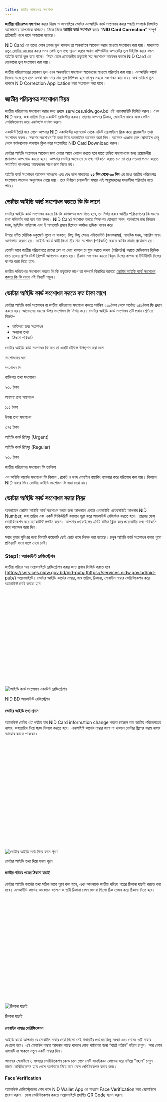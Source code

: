 ```yaml
---
title: জাতীয় পরিচয়পত্র সংশোধন
---
```

**জাতীয় পরিচয়পত্র সংশোধন** করার নিয়ম ও অনলাইনে ভোটার এনআইডি কার্ড সংশোধন করার পদ্ধতি সম্পর্কে বিস্তারিত আলোচনায় আপনাকে স্বাগতম। নিজে নিজে **আইডি কার্ড সংশোধন** করার “**NID Card Correction**” সম্পূর্ণ প্রক্রিয়াটি ধাপে ধাপে সাজানো হয়েছে।

NID Card এর তথ্যে কোন প্রকার ভুল থাকলে তা অনলাইনে আবেদন করার মাধ্যমে সংশোধন করা যায়। সাধারণত [নতুন ভোটার আবেদন](https://nidbd.org/new-nid-application/) করার সময় কেউ ভুল তথ্য প্রদান করলে অথবা কম্পিউটার অপারেটর ভুল টাইপিং করার ফলে আইডি কার্ডে ভুল হয়ে থাকে। নিয়ম মেনে প্রয়োজনীয় ডকুমেন্ট সহ সংশোধন আবেদন করলে NID Card এর যেকোনো ভুল সংশোধন করা যায়।

জাতীয় পরিচয়পত্রের যেকোন ভুল এখন অনলাইনে সংশোধন আবেদনের মাধ্যমে পরিবর্তন করা যায়। এনআইডি কার্ডে নিজের নামে ভুল হলে অথবা বাবা-মার নাম ভুল লিপিবদ্ধ হলে তা খুব সহজে সংশোধন করা যায়। জন্ম তারিখে ভুল থাকলে NID Correction Application করে সংশোধন করা যাবে।

জাতীয় পরিচয়পত্র সংশোধন নিয়ম
-----------------------------

জাতীয় পরিচয়পত্র সংশোধন করার জন্য প্রথমে services.nidw.gov.bd এই ওয়েবসাইটি ভিজিট করুন। এখন NID নাম্বার, জন্ম তারিখ দিয়ে একাউন্ট রেজিস্টার করুন। তারপর আপনার ঠিকান, মোবাইল নাম্বার এবং ফেইস ভেরিফিকেশন করে একাউন্টে লগইন করুন।

একাউন্ট তৈরি হয়ে গেলে আপনার NID একাউন্টের ড্যাশবোর্ড থেকে এডিট প্রোফাইলে ক্লিক করে প্রয়োজনীয় তথ্য সংশোধন করুন। সবশেষ সংশোধন ফি জমা দিয়ে অনলাইনে আবেদন জমা দিন। আবেদন এপ্রোভ হলে প্রোফাইল মেনু থেকে ডাউনলোড অপশনে ক্লিক করে সংশোধিত NID Card Download করুন।

ভোটার আইডি সংশোধন আবেদন জমা দেয়ার আগে খেয়াল রাখতে হবে যাতে চাহিত সংশোধনের জন্য প্রয়োজনীয় প্রমানপত্র আপলোড করতে হবে। আপনার ভোটার আবেদনে যে তথ্য পরিবর্তন করতে চান তা তার সত্যতা প্রমান করতে সত্যায়িত কাগজপত্র আবেদনের সাথে জমা দিতে হয়।

আইডি কার্ড সংশোধন আবেদন সামঞ্জস্য এবং বৈধ হলে সাধারনত **২৫ দিন থেকে ৩০ দিন** এর মধ্যে জাতীয় পরিচয়পত্র সংশোধন আবেদন অনুমোদন পেয়ে যায়। তবে নির্বাচন চলাকালীন সময়ে এই অনুমোদনের সময়সীমা পরিবর্তন হতে পারে।

ভোটার আইডি কার্ড সংশোধন করতে কি কি লাগে
---------------------------------------

ভোটার আইডি কার্ড সংশোধন করতে কি কি কাগজপত্র জমা দিতে হবে, তা নির্ভর করবে জাতীয় পরিচয়পত্রের কি ধরনের তথ্য পরিবর্তন করা হবে তার উপর। NID Card সংশোধন করতে শিক্ষাগত যোগ্যতা সনদ, অনলাইন জন্ম নিবন্ধন সনদ, ড্রাইভিং লাইসেন্স এবং ই পাসপোর্ট প্রমান হিসেবে কার্যকর ভুমিকা পালন করে

উপরে বর্ণিত মৌলিক ডকুমেন্ট গুলো না থাকলে, কিছু কিছু ক্ষেত্রে এফিডেভিট (হলফনামা), নাগরিক সনদ, ওয়ারিশ সনদ আপলোড করতে হয়। আইডি কার্ডে স্বামী কিংবা স্ত্রীর নাম সংশোধন (পরিবর্তন) করতে কাবিন নামার প্রয়োজন হয়।

তেমনি ভাবে জাতীয় পরিচয়পত্রে রক্তের গ্রুপ না দেয়া থাকলে তা যুক্ত করতে অথবা (পরিবর্তন) করতে মেডিক্যাল ক্লিনিক হতে রক্তের গ্রুপিং টেস্ট রিপোর্ট আপলোড করতে হয়। ঠিকানা সংশোধন করতে বিদ্যুৎ বিলের কাগজ বা ইউটিলিটি বিলের কাগজ জমা দিতে হবে।

জাতীয় পরিচয়পত্র সংশোধন করতে কি কি ডকুমেন্ট লাগে তা সম্পর্কে বিস্তারিত জানতে [ভোটার আইডি কার্ড সংশোধন করতে কি কি লাগে](https://nidbd.org/documents-for-new-nid-application/) এই লিখাটি পড়ুন।

ভোটার আইডি কার্ড সংশোধন করতে কত টাকা লাগে
-----------------------------------------

ভোটার আইডি কার্ড সংশোধন বা জাতীয় পরিচয়পত্র সংশোধন করতে সর্বনিন্ম ২৩০টাকা থেকে সর্বোচ্চ ৩৪৫টাকা ফি প্রদান করতে হয়। আবেদনের ধরনের উপর সংশোধন ফি নির্ভর করে। ভোটার আইডি কার্ড সংশোধন ৩টি প্রধান শ্রেণিতে বিভক্ত-

*   ব্যক্তিগত তথ্য সংশোধন
*   অন্যান্য তথ্য
*   ঠিকানা পরিবর্তন

ভোটার আইডি কার্ড সংশোধন ফি কত তা একটি টেবিলে উপস্থাপন করা হলো

সংশোধনের ধরণ

সংশোধন ফি

ব্যক্তিগত তথ্য সংশোধন

২৩০ টাকা

অন্যান্য তথ্য সংশোধন

১১৫ টাকা

উভয় তথ্য সংশোধন

৩৭৫ টাকা

আইডি কার্ড রিইস্যু (Urgent)

আইডি কার্ড রিইস্যু (Regular)

২৩০ টাকা

জাতীয় পরিচয়পত্র সংশোধন ফি তালিকা

এন আইডি কার্ডের সংশোধন ফি বিকাশ , রকেট ও নগদ মোবাইল ব্যাংকিং ব্যাবহার করে পরিশোধ করা যায়। বিকাশে NID নাম্বার দিয়ে ভোটার আইডি সংশোধন ফি জমা দেয়া যায়।

ভোটার আইডি কার্ড সংশোধন করার নিয়ম
----------------------------------

অনলাইনে ভোটার আইডি কার্ড সংশোধন করার জন্য আপনাকে প্রথমে এনআইডি ওয়েবসাইটে আপনার NID Number, জন্ম তারিখ এবং একটি সিকিউরিটি ক্যাপচা পূরণ করে অ্যাকাউন্ট রেজিস্টার করতে হবে। তারপর ফেস ভেরিফিকেশন করে অ্যাকাউন্ট লগইন করুন। আপনার প্রোফাইলের এডিট বাটনে ক্লিক করে প্রয়োজনীয় তথ্য পরিবর্তন করে আবেদন জমা দিন।

সবার বুঝার সুবিধার জন্য বিষয়টি কয়েকটি ছোট ছোট ধাপে বিভক্ত করা হয়েছে। চলুন আইডি কার্ড সংশোধন করার পুরো প্রক্রিয়াটি ধাপে ধাপে দেখে নেই।

### Step1: অ্যাকাউন্ট রেজিস্ট্রেশন

জাতীয় পরিচয় পত্র ওয়েবসাইটে রেজিস্ট্রেশন করার জন্য প্রথমে ভিজিট করতে হবে [https://services.nidw.gov.bd/nid-pub/](https://services.nidw.gov.bd/nid-pub/) ওয়েবসাইটে। ভোটার আইডি কার্ডের নাম্বার, জন্ম তারিখ, ঠিকানা, মোবাইল নাম্বার ভেরিফিকেশন করে অ্যাকাউন্ট তৈরি করতে হবে।

![আইডি কার্ড সংশোধন একাউন্ট রেজিস্ট্রেশন](data:image/svg+xml,%3Csvg%20xmlns='http://www.w3.org/2000/svg'%20viewBox='0%200%20787%20458'%3E%3C/svg%3E)

![আইডি কার্ড সংশোধন একাউন্ট রেজিস্ট্রেশন](https://nidbd.org/wp-content/uploads/2024/12/nid-account-registration.webp)

NID BD অ্যাকাউন্ট রেজিস্ট্রেশন

#### ভোটার আইডি তথ্য প্রদান

অ্যাকাউন্ট তৈরির এই পর্যায়ে যার NID Card information change করতে চাচ্ছেন তার জাতীয় পরিচয়পত্রের নাম্বার, জন্মতারিখ দিয়ে ফরম ফিলাপ করতে হবে। এনআইডি কার্ডের নাম্বার জানা না থাকলে ভোটার স্লিপের ফরম নাম্বার ব্যাবহার করতে পারবেন।

![ভোটার আইডি তথ্য দিয়ে ফরম পূরণ](data:image/svg+xml,%3Csvg%20xmlns='http://www.w3.org/2000/svg'%20viewBox='0%200%20787%20520'%3E%3C/svg%3E)

![ভোটার আইডি তথ্য দিয়ে ফরম পূরণ](https://nidbd.org/wp-content/uploads/2024/12/form-fill-up.webp)

ভোটার আইডি তথ্য দিয়ে ফরম পূরণ

#### জাতীয় পরিচয় পত্রের ঠিকানা যাচাই

ভোটার আইডি কার্ডের তথ্য সঠিক ভাবে পূরণ করা হলে, এখন আপনাকে জাতীয় পরিচয় পত্রের ঠিকানা যাচাই করতে বলা হবে। এনআইডি কার্ডের আবেদনে বর্তমান ও স্থায়ী ঠিকানা যেমন দেওয়া ছিলো ঠিক তেমন করে ঠিকানা দিতে হবে।

![ঠিকানা যাচাই](data:image/svg+xml,%3Csvg%20xmlns='http://www.w3.org/2000/svg'%20viewBox='0%200%20787%20513'%3E%3C/svg%3E)

![ঠিকানা যাচাই](https://nidbd.org/wp-content/uploads/2024/12/nid-address-verification.webp)

ঠিকানা যাচাই

#### মোবাইল নাম্বার ভেরিফিকেশন

আইডি কার্ডে আপনার যে মোবাইল নাম্বার দেয়া ছিলো সেই নাম্বারটির প্রথমের কিছু সংখ্যা এবং শেষের ৩টি নাম্বার দেখানো হবে। এই মোবাইল নাম্বার আপনার কাছে থাকলে কোড পাঠানোর জন্য “বার্তা পাঠান” বাটনে চাপুন। আর ফোন নাম্বারটি না থাকলে নতুন একটি নাম্বার দিন।

আপনার মোবাইলে ৬ সংখ্যার ভেরিফিকেশন কোড চলে গেলে সেটি যাচাইকরন কোডের ঘরে বসিয়ে “বহাল” চাপুন। নাম্বার ভেরিফিকেশন হয়ে গেলে আপনাকে নিয়ে যাবে ফেস ভেরিফিকেশন করার জন্য।

#### Face Verification

অ্যাকাউন্ট রেজিস্ট্রেশনের শেষ ধাপে NID Wallet App এর মাধ্যমে Face Verification করে প্রোফাইলে প্রবেশ করুন। ফেস ভেরিফিকেশন করতে ওয়েবসাইটে প্রদর্শিত QR Code স্ক্যান করুন।

![NID Wallet QR Code Scan](data:image/svg+xml,%3Csvg%20xmlns='http://www.w3.org/2000/svg'%20viewBox='0%200%20324%20720'%3E%3C/svg%3E)

![NID Wallet QR Code Scan](https://nidbd.org/wp-content/uploads/2024/12/nid-wallet-qr-scan.webp)

NID wallet অ্যাপে ফেস স্ক্যান শুরু হলে যার ভোটার আইডি সংশোধন করা হবে তার মুখমণ্ডল ডানে বামে নাড়িয়ে একাউন্ট রেজিস্ট্রেশনের কাজ শেষ করতে হবে। এর মাধ্যমে [জাতীয় পরিচয়পত্র যাচাই](https://nidbd.org/online-nid-card-verification/) করা হয় যেন nid card এর আসল গ্রাহকই কেবল একাউন্ট এক্সেস করতে পারে।

Face Verification ধাপ শেষ হলে আপনার অ্যাকাউন্ট পাসওয়ার্ড সেট করতে বলা হবে। চাইলে পাসওয়ার্ড দিতে পারেন, আর না চাইলে এড়িয়ে যান। এখানে পাসওয়ার্ড দেয়ার সুবিধে হলো পরবর্তীতে আপনার অ্যাকাউনন্টে লগ-ইন করার সময় আবার ভেরিফিকেশন গুলো করার প্রয়োজন হয় না। আইডি কার্ডের নাম্বার এবং পাসওয়ার্ড দিয়েই লগইন করা যায়।

### Step2: ভোটার আইডি তথ্য সংশোধন

অ্যাকাউন্ট রেজিস্ট্রেশনের ধাপটি সফলভাবে করতে পারলে এখন [nid website](https://nidbd.org/) এ লগইন অবস্থায় আছেন। হোম থেকে প্রোফাইল টেব এ চলে যান। জাতীয় পরিচয়পত্র সংশোধন ৩টি প্রধান ক্যাটাগরিতে বিভক্ত।

*   ব্যক্তিগত তথ্য সংশোধন
*   ঠিকানা পরিবর্তন/সংশোধন
*   অন্যান্য তথ্য সংশোধন

![NID Card Dashboard](data:image/svg+xml,%3Csvg%20xmlns='http://www.w3.org/2000/svg'%20viewBox='0%200%20787%20501'%3E%3C/svg%3E)

![NID Card Dashboard](https://nidbd.org/wp-content/uploads/2024/12/nid-card-profile-dashboard.webp)

#### ব্যক্তিগত তথ্য সংশোধন

ব্যক্তিগত তথ্য সংশোধনের তালিকায় নিজের নাম (বাংলা এবং ইংরেজি), জন্ম তারিখ, পিতার মাতার নামের ভুল সংশোধন করাতে পারবেন। ব্যক্তিগত তথ্য সংশোধনের অধিনে যে সকল তথ্য পরিবর্তন করা যায় তা হল

*   ব্যক্তির নিজের নাম (বাংলা)
*   ব্যক্তির নিজের নাম (English)
*   জন্ম তারিখ পরিবর্তন
*   জন্ম নিবন্ধন নাম্বার
*   লিঙ্গ
*   জন্মস্থান
*   পিতার নাম সংশোধন (বাংলা)
*   পিতার ভোটার আইডি কার্ডের নাম্বার
*   মায়ের নাম সংশোধন (বাংলা)
*   মায়ের ভোটার আইডি কার্ডের নাম্বার

এই তালিকায় থাকা এক বা একাধিক তথ্য পরিবর্তন বা সংশোধন করার জন্য ব্যক্তিগত তথ্য টেব থেকে “এডিট” বাটনে চাপতে হবে। আপনি যে তথ্য সংশোধন করতে চান তা বাছাই করুন।

আপনি যে তথ্যটি সংশোধন করতে চান, তার বাম পাশের টিক অপশনে ক্লিক করুন। এভাবে আপনার ভুল তথ্যগুলো প্রমাণপত্রের সাথে মিল রেখে সঠিকভাবে টাইপ করুন। তারপর, পরবর্তী বাটনে ক্লিক করুন। এখানে আপনার সংশোধন করা তথ্যের পূর্বরুপ ও সংশোধিত রুপ দেখতে পাবেন। সব ঠিক থাকলে আবারও পরবর্তী বাটনে ক্লিক করুন।

#### সংশোধনি তথ্য পুনঃযাচাই

এই ধাপে আপনি যে সব তথ্য পরিবর্তন করতে চলেছেন তার একটি সারাংশ দেখতে পাবেন। আপনার জাতীয় পরিচয় পত্রে আগে কি ছিলো এবং বর্তমানে চাহিত সংশোধন তথ্যের একটি তালিকায় দেখাবে। এখন এটি ক্রস ম্যাচ করে চেক করুন। সবকিছু ঠিক থাকলে পরবর্তী বাটনে চাপুন।

ভোটার আইডি কার্ড সংশোধন করতে কি কি ডকুমেন্টস প্রয়োজন হয় এবং কোন ধরনের পরিবর্তনের জন্য কি কি ডকুমেন্ট আপলোড করতে হয় বিস্তারিত জানতে পারেন।

### Step3: ফি প্রদান

জাতীয় পরিচয়পত্র সংশোধনের জন্য নির্ধারিত সরকারি ফি জমা দিতে হয়। সংশোধন ফি সংশোধনের ধরণ অনুসারে ভিন্ন ভিন্ন হয়। প্রথম দিকেই ভোটার আইডি কার্ড সংশোধন ফিসের একটি তালিকা প্রকাশ করেছি। তালিকা থেকে দেখে নিন আপনার পরিবর্তনের জন্য কত টাকা ফি দিতে হবে।

বর্তমানে সংশোধন ফি বিকাশ, রকেট ও নগদ একাউন্ট ব্যাবহার করে পরিশোধ করা যায়। আপনার কাছে যে মোবাইল ব্যাংকিং একাউন্ট রয়েছে সেটি দিয়েই জাতীয় পরিচয়পত্র সংশোধন ফি জমা দিতে পারবেন।

#### জাতীয় পরিচয়পত্র সংশোধন ফি জমা দেয়ার নিয়ম

জাতীয় পরিচয় পত্র সংশোধন ফি জমা দেয়ার জন্য যে কোন মোবাইল ব্যাংকিং একাউন্ট থেকে সংশোধন ফি জমা দেয়া যায়। বিকাশ, রকেট এবং নগদ ব্যাবহার করে টাকা জমা দেয়া যায়। বাংলাদেশে বিকাশ একাউন্ট বেশি জনপ্রিয় হওয়ায়, বিকাশে ভোটার আইডি সংশোধন ফি জমা দেয়ার নিয়ন দেখানো হলো।

#### বিকাশে জাতীয় পরিচয়পত্র সংশোধন ফি পরিশোধ

বিকাশের মাধ্যমে NID Correction Fee দেয়ার জন্য প্রথমে বিকাশ অ্যাপে প্রবেশ করুন। বিকাশের ড্যাশবোর্ড থেকে পে বিল অপশন বাছাই করুন। তারপর সরকারি ফি থেকে NID Service সিলেক্ট করুন। আবেদনের ধরন এবং আইডি কার্ডের নাম্বার দিয়ে পেমেন্ট করুন।

![Bkash এ সংশোধন ফি প্রদান](data:image/svg+xml,%3Csvg%20xmlns='http://www.w3.org/2000/svg'%20viewBox='0%200%20405%20720'%3E%3C/svg%3E)

![Bkash এ সংশোধন ফি প্রদান](https://nidbd.org/wp-content/uploads/2024/12/pay-nid-currection-fee-bkash.webp)

সংশোধনের ধরন বাছাই করলে বিকাশ অ্যাপ আপনাকে কত টাকা পেমেন্ট করতে হবে তা দেখাবে। আপনার বিকাশে পর্যাপ্ত টাকা থাকলে বিকাশের পিন দিয়ে পেমেন্ট করুন বাটনে চাপলে পেমেন্ট হয়ে যাবে। এখানে পেমেন্ট দেয়া হয়ে গেলে NID ওয়েবসাইটে আপনার একাউন্টে টাকা জমা হয়ে যাবে।

### Step4: প্রয়োজনীয় ডকুমেন্ট আপলোড

আপনি আইডি কার্ডের যে তথ্য পরিবর্তনের জন্য আবেদন জমা দিতে চলেছেন, তা প্রমান করার জন্য প্রয়োজনীয় প্রমাণপত্র আপলোড কতে হবে। ব্যক্তিগত তথ্য সংশোধনের জন্য সবথেকে কার্যকর প্রমান হলো শিক্ষাগত যোজ্ঞতার সনদ, পাসপোর্ট কিংবা ড্রাইভিং লাইসেন্স। তার পাশাপাশি অনলাইন জন্ম নিবন্ধন সনদ আপলোড করতে হবে।

পিতা মাতার নামের বানান পরিবর্তন করতে হলে মা-বাবার আইডি কার্ডের স্ক্যান কপি এবং ভাই বোনের আইডি কার্ডের স্ক্যান কপি আপলোড করতে হয়। ঠিকানা পরিবর্তনের জন্য আবেদন করলে বিদ্যুৎ বিলের কাগজ বা যে কোন ইউটিলিটি বিলের কপি আপলোড করতে হয়।

ভোটার আইডি কার্ড সংশোধন আবেদন সাবমিট হয়ে গেলে আপনি চাইলে সংশোধন ফরম ডাউনলোড করে রাখতে পারেন। আবেদন অনুমোদন হয়ে গেলে স্থানীয় নির্বাচন কমিশন অফিস থেকে আপনার সংশোধিত আইডি কার্ড সংগ্রহ করতে এই আবেদন ফরমটি প্রয়োজন হতে পারে। তবে অনলাইনে [জাতীয় পরিচয় পত্র ডাউনলোড](https://nidbd.org/nid-card-download/) করতে সংশোধন ফরম দরকার নেই।

### Step5: সংশোধিত আইডি কার্ড ডাউনলোড

আপনার জাতীয় পরিচয়পত্র সংশোধন আবেদন সফল ভাবে সাবমিট হলে এবং সাথে যথাযথ ডকুমেন্ট আপলোড দিলে সর্বোচ্চ **৪৫ দিনের** মধ্যে আবেদন অনুমোদন হয়ে যায়। সচারাচর ৩ সপ্তাহের মধ্যেই সংশোধন আবেদন এপ্রোভ হয়ে যায়।

আপনার আবেদন অনুমোদন পেলে ফোনে মেসেজের মাধ্যমে জানিয়ে দেয়া হবে। তারপর আপনি সেটি অনলাইন থেকে ডাউনলোড করে লেমেনেটিং করে ব্যাবহার করতে পারবেন। আপনি চাইলে আপনার সংশোধিত ভোটার আইডি কার্ড উপজিলা নির্বাচন কমিশন অফিস থেকে সংগ্রহ করতে পারেন।

ভোটার আইডি কার্ডের ঠিকানা পরিবর্তন
----------------------------------

জাতীয় পরিচয় পত্রের ঠিকানা পরিবর্তন করার জন্য অনলাইনে আবেদন করা যায় না। ঠিকানা পরিবর্তন করার জন্য ভোটার এলাকা স্থানান্তর ফরম পূরণ করে নির্বাচন অফিসে জমা দিতে হয়। এই ঠিকানা পরিবর্তন ফরম কে ১৩ নং ফরম বলা হয়।

ভোটার এলাকা পরিবর্তনের যথার্থ কারণ ও প্রমাণ থাকলে সহজেই জাতীয় পরিচয় পত্রের ঠিকানা পরিবর্তন করা যায়। আগের ঠিকানায় কত সময় ধরে বসবাস করছেন, বর্তমানে যে এলাকায় ভোটার হস্থান্তর করছেন তার কারণ উল্লেখ করতে হয় আবেদন ফরমে।

### ভোটার এলাকা পরিবর্তন ফরম pdf

অনলাইনে জাতীয় পরিচয় পত্রের প্রায় সকল তথ্য পরিবর্তন/সংশোধন করার অপশন থাকলেও ভোটার এলাকা পরিবর্তন করার বিষয়টি এখন অফলাইন ভিত্তিক রয়ে গেছে। ভোটার এলাকা পরিবর্তন করতে হলে Votar Area Migration Form পূরণ করে যে এলাকায় ভোটার হতে চান সে এলাকার নির্বাচন কমিশন অফিসে জমা দিতে হবে।

[Download Migration Form-13](https://drive.google.com/u/0/uc?id=1hwxIOXo6-pqf93Eo87XaUkFu-EHclA3_&export=download&confirm=t&uuid=hw11p2vv-n56f-xpg4-s676-1fu3b8s74sbc)

Migration Form পূরণ করে সাথে ভোটার এলাকা পরিপরতনের কারণ/প্রমানাধি নিয়ে স্থানীয় নির্বাচন অফিসে যেতে হবে। বাসস্থান পরিবর্তন বা চাকরির বদলির কারণে ভোটার এলাকা পরিবর্তন করতে চাইলে Job Posting Latter আবেদন ফরমের সাথে জমা দিতে হবে। আর বাসথান পরিবর্তনের কারণে ঠিকানা পরিবর্তন করতে চাইলে, বর্তমান ঠিকানার বিদ্যুৎ বিলের কাগজ বা যে কোন ইউটিলিটি বিলের কপি সাথে জমা দিতে হবে।

ভোটার আইডি কার্ড জন্ম তারিখ সংশোধন
----------------------------------

জাতীয় পরিচয়পত্রের জন্ম তারিখে ভুল থাকলে তা পরিবর্তন করার জন্য নির্বাচন ওয়েবসাইটের ভোটার আইডি পোর্টালে লগইন করুন। তারপর প্রোফাইল থেকে ব্যক্তিগত তথ্য অপশন থেকে এডিট বাটনে চেপে জন্ম তারিখের ঘরে টিক চিহ্ন দিয়ে, আপনার চাহিত জন্মতারিখ লিখুন।

সংশোধন ফি পরিশোধ করে আবেদন জমা দিন। ডকুমেন্ট আপলোড করার সময় আপনার চাহিত জন্ম তারিখ পমানিত হয় এমন প্রমাণপত্র জমা দিন। জন্ম তারিখ সংশোধন করতে বেশি কার্যকরি ডকুমেন্ট হলো SSC, HSC and JSC Board Certificate. শিক্ষাগত সনদ না থাকলে পাসপোর্ট কিংবা ড্রাইভিং লাইসেনস আপলোড দিলেও অনুমোদন পাওয়া যায়।

তবে যে ডকুমেন্টই প্রমাণ হিসেবে আপলোড করা হউক না কেন, আপনায়ে সংশোধন আবেদনের সাথে ডকুমেন্টের মিল থাকতে হবে। একটি উদাহরণ দিলে বিষয়টি আরো স্পষ্ট হয়ে যাবে…

ধরুন আপনার আইডি কার্ডে নাম ছিলো “কাবুল মিয়া” আর এখন তা সংশোধন করে “বাবুল মিয়া” করতে চাচ্ছেন। তাহলে আপনি এর প্রমাণ হিসেবে যে সনদ আপলোড করবেন সে সনদে নাম বাবুল মিয়া থাকতে হবে। প্রমাণ পত্রে এক রকম আপনি অন্যরকম করতে চাইলে এই আবেদন কাজে আসবে না।

জাতীয় পরিচয় পত্র সংশোধন করতে কত দিন লাগে
----------------------------------------

জাতীয় পরিচয়পত্র সংশোধন হয়ে [রিইস্যু](https://nidbd.org/lost-nid-card-download/) হতে আনুমানিক ৬০ দিন সময় লাগে। তবে এটি নির্ভর করে আবেদনের ধরণ ও ক্যাটাগরির উপর। অনলাইনে উপযুক্ত প্রমাণপত্র আপলোড করে সঠিকভাবে আবেদন করার পর ১৪ থেকে ২১ দিনের মধ্যেই আবেদন অনুমোদন হয়ে যায়।

ক্যাটাগরি

বিষয়

দায়িত্বপ্রাপ্ত ব্যক্তি

ক এবং ক১

নাম সংশোধন (বানান জনিত ভুল)

উপজেলা নির্বাচন অফিস

খ এবং খ১

বয়স সংশোধন (১-৪ বছর)

জেলা নির্বাচন অফিসার

গ এবং গ১

বয়স সংশোধন ৪ বছরের বেশি

আঞ্চলিক নির্বাচন অফিস

ঘ

জটিল / আমুল পরিবর্তন

মহা পরিচালক

আবেদনের ক্যাটাগরি অনুসারে কিছু কিছু আবেদন থানা/উপজেলা নির্বাচন অফিসে নিষ্পত্তি হয়। কিছু কিছু আবেদব এপ্রোভ হয় জেলা নির্বাচন অফিসে। জটিল আবেদন গুলো আঞ্চলিক নির্বাচন অফিস এমনকি নির্বাচন কমিশনের মহা সচিব নিজে অনুমোদন করে থাকে। তাই ক্যাটাগরি অনুসারে সংশোধনের সময় কাল ভিন্ন হয়।

তবে নির্বাচন চলাকালীন সময়ে এই সময়সীমা বেড়ে যেতে পারে। আবেদনে কোন জটিলতা দেখা দিলে অনুমোদন পেতে বিলম্ব হতে পারে। আবেদনের প্রমাণাদি পুনরায় ভেরিফিকেশন করার জন্য কিছু ক্ষেত্রে আরো কিছু দিন সময় বেশি লাগতে পারে।

জাতীয় পরিচয়পত্র সংশোধন সম্পর্কিত প্রশ্ন উত্তর
-----------------------------------------------

জাতীয় পরিচয়পত্র সংশোধন সম্পর্কে সচারাচর জিজ্ঞেসিত হয় এমন কিছু প্রশ্ন এবং তার উত্তর নিয়ে আলোচনা করা হলো। এখন পর্যন্ত আপনার মনে কোন প্রশ্ন ঘুরা ঘুরি করলে, নিচের প্রশ্ন উত্তর থেকে তার সমাধান পেয়ে যাবেন বলে আমার বিশ্বাস।

### ভোটার আইডি কার্ড কতবার সংশোধন করা যায়?

আইডি কার্ড সংশোধনের কোন সীমা এখনো নির্ধারণ করা হয়নি। তবে একত্ব তথ্য একবার পরিবর্তন করতে পারবেন। প্রথমবার তথ্য সংশোধনের জন্য ২৩০ টাকা, দ্বিতীয় বার(একবার যা সংশোধন হয়েছে তা ছাড়া) ৩৪৫টাকা এর পর প্রতিবার ৪৬০টাকা ফি দিতে হবে।

### বাবা মায়ের নামে ভুল থাকলে সংশোধন করতে কি লাগে?

আপনার nid card এ পিতা মাতার নামে ভুল থাকলে তা পরিবর্তন করতে উপড়ে দেখানো নিয়মেই আবেদন করবেন। এখানে আবেদন জমা দেয়ায়ে আগে প্রমাণে ডকুমেন্ট হিসেবে আপনার বাবা-মায়ের জাতীয় পরিচয়পত্রের স্ক্যান কপি, ভাই বোনের আইডি কার্ডের স্ক্যান কপি আর আপনার কোন বোর্ড পরিক্ষার সনদ/ড্রাইভিং লাইসেন্স/ পাসপোর্ট স্ক্যান করে আপলোড করতে হবে।

### ভোটার আইডি কার্ড সংশোধন করতে কত দিন লাগে?

সংশোধনের ধরন ও ক্যাটাগরির উপর নির্ভর করে ভোটার আইডি কার্ড সংশোধন অনুমোদন পেতে ৩০ থেকে ৪৫দিন সময় লাগে। আবেদনের সাথে আপলোড করা ডকুমেন্ট সামঞ্জস্য হোলে ১৫ থাকে ২১দিনের মধ্যেই তথ্য পরিবর্তন হয়ে যায়।

### NID Card এর **নাম সংশোধন করতে কি কি লাগে?**

NID Card এর **নাম সংশোধন করতে** সবথেকে কার্যকরী ডকুমেন্ট যে কোন বোর্ড পরীক্ষার সনদ (JSC, SSC, HSC) পড়ালেখা না করলে তার ড্রাইভিং লাইসেন্স অথবা ই পাসপোর্ট। এগুলোর কিছুই না থাকলে বিয়ের কাবিন নামা দিয়ে আবেদন করতে হয়।

### মোবাইল নাম্বার পরিবর্তন করবো কি করে?

আইডি কার্ডের মোবাইল নাম্বার পরিবর্তন করার জন্য NID Website এ রেজিস্ট্রেশন করার সময় ফোন নাম্বার ভেরিফিকেশন করতে OTP পাঠানো হয়। সে ধাপে মোবাইল পরিবর্তন করুন বাটনে চেপে আপনার নতুন মোবাইল নাম্বার দিলেই মোবাইল পরিবর্তন হওয়র যাবে।

### স্মার্ট কার্ড সংশোধন ফি কত?

জাতীয় পরিচয়পত্র সংশোধন করতে সর্বনিন্ম ২৩০টাকা থেকে সর্বোচ্চ ৩৪৫টাকা ফি প্রদান করতে হয়। আবেদনের ক্যাটাগরি ও ধরনের উপর সংশোধন ফি নির্ভর করে।

### আইডি কার্ডের বয়স বাড়াবেন কি করে?

নিজের মন মতো ভোটার আইডি কার্ডের বয়স বাড়ানো বা কমানো যায় না। বয়স পরিবর্তনের স্বপক্ষে প্রমাণ থাকলেই কেবল জন্মতারিখ পরিবর্তন করা যায়।

### স্মার্ট কার্ড কিভাবে সংশোধন করা যায়?

স্মার্ট কার্ড সংশোধন করার জন্য প্রথমে services.nidw.gov.bd ওয়েবসাইটে আপনার স্মার্ট কার্ড নম্বর ও জন্ম তারিখ দিয়ে রেজিস্ট্রেশন করুন। ফেইস ভেরিফিকেশন করে লগইন করুন। এবার প্রোফাইল অপশনে যান এবং এডিট লিংকে ক্লিক করে তথ্য সংশোধন করুন। সংশোধন ফি পরিশোধ ও প্রয়োজনীয় প্রমাণপত্র আপলোড করে আবেদন জমা দিন। আবেদন অনুমোদন হলে তথ্য সংশোধন হবে।

### কিভাবে এন আইডি কার্ডে রক্তের গ্রুপ যুক্ত/পরিবর্তন করব?

এনআইডি কার্ডে রক্তের গ্রুপ থাকা জরুরি। কোন জরুরি মুহূর্তে আইডি কার্ড দেখেই রক্তের গ্রুপ সম্পর্কে জানতে পারবে। আইডি কার্ডে রক্তের গ্রুপ যুক্ত / পরিবর্তন করতে স্বাস্থ্য ক্লিনিক থেকে Blood group Test Report আবেদনের সাথে জমা দিতে হবে।